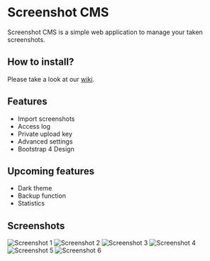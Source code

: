 # Screenshot CMS
Screenshot CMS is a simple web application to manage your taken screenshots.

## How to install?
Please take a look at our <a href="https://github.com/siemen6/Screenshot-CMS/wiki/Installation">wiki</a>.

## Features
- Import screenshots
- Access log
- Private upload key
- Advanced settings
- Bootstrap 4 Design

## Upcoming features
- Dark theme
- Backup function
- Statistics

## Screenshots
![Screenshot 1](https://i.siemenrotensen.nl/oTQXOXLXv)
![Screenshot 2](https://i.siemenrotensen.nl/n4L71C6Sd)
![Screenshot 3](https://i.siemenrotensen.nl/IjF13x6sN)
![Screenshot 4](https://i.siemenrotensen.nl/wRg1kTNvn)
![Screenshot 5](https://i.siemenrotensen.nl/nXwv16EnV)
![Screenshot 6](https://i.siemenrotensen.nl/oXETKCY07)